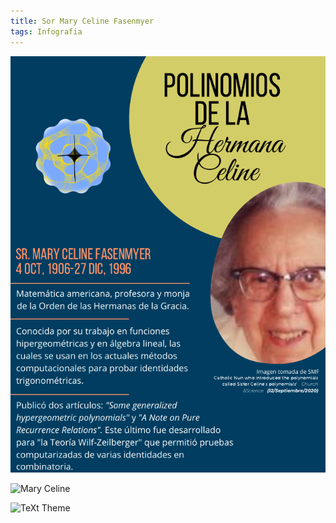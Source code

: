 ```yaml
---
title: Sor Mary Celine Fasenmyer
tags: Infografia
---
```

![Mary](infografias/poster1.png)

![Mary Celine](https://github.com/A-C-C-Guadalupe-Ortiz-De-Landazuri/Blog/blob/master/infografias/poster1.png)

![TeXt Theme](https://raw.githubusercontent.com/kitian616/jekyll-TeXt-theme/master/screenshots/TeXt-home.jpg)

<!--more-->
